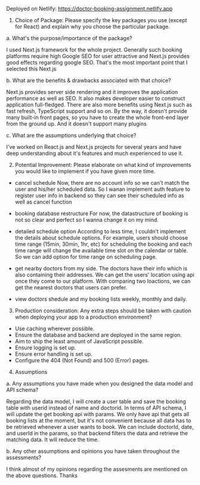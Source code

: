 Deployed on Netlify: https://doctor-booking-assignment.netlify.app
1. Choice of Package: Please specify the key packages you use (except for React) and explain why you choose the particular package.

a. What's the purpose/importance of the package?

I used Next.js framework for the whole project.
Generally such booking platforms require high Google SEO for user attractive and Next.js provides good effects regarding google SEO.
That's the most important point that I selected this Next.js


b. What are the benefits & drawbacks associated with that choice?

Next.js provides server side rendering and it improves the application performance as well as SEO.
It also makes developer easier to construct application full-fledged.
There are also more benefits using Next.js such as fast refresh, TypeScript support and so on.
By the way, it doesn't provide many built-in front pages, so you have to create the whole front-end layer from the ground up.
And it doesn't support many plugins


c. What are the assumptions underlying that choice?

I've worked on React.js and Next.js projects for several years and have deep understanding about it's features and much experienced to use it.


2. Potential Improvement: Please elaborate on what kind of improvements you would like to implement if you have given more time.

- cancel schedule
Now, there are no account info so we can't match the user and his/her scheduled data.
So I wanan implement auth feature to register user info in backend so they can see their scheduled info as well as cancel function

- booking database restructure
For now, the datastructure of booking is not so clear and perfect so I wanna change it on my mind.

- detailed schedule option
According to less time, I couldn't implement the details about schedule options.
For example, users should choose time range (15min, 30min, 1hr, etc) for scheduling the booking and each time range will change the available time slot on the calendar or table.
So we can add option for time range on scheduling page.

- get nearby doctors from my side.
The doctors have their info which is also containing their addresses.
We can get the users' location using api once they come to our platform.
With comparing two loactions, we can get the nearest doctors that users can prefer.

- view doctors shedule and my booking lists weekly, monthly and daily.

3. Production consideration: Any extra steps should be taken with caution when deploying your app to a production environment?
- Use caching wherever possible.
- Ensure the database and backend are deployed in the same region.
- Aim to ship the least amount of JavaScript possible.
- Ensure logging is set up.
- Ensure error handling is set up.
- Configure the 404 (Not Found) and 500 (Error) pages.

4. Assumptions

a. Any assumptions you have made when you designed the data model and API schema?

Regarding the data model, I will create a user table and save the booking table with userid instead of name and doctorid.
In terms of API schema, I will update the get booking api with params.
We only have api that gets all booking lists at the moment, but it's not convenient because all data has to be retrieved whenever a user wants to book. We can include doctorId, date, and userId in the params, so that backend filters the data and retrieve the matching data.
It will reduce the time.

b. Any other assumptions and opinions you have taken throughout the assessments?

I think almost of my opinions regarding the assesments are mentioned on the above questions.
Thanks
